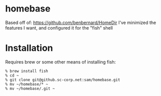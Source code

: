 homebase
========
Based off of: https://github.com/benbernard/HomeDir
I've minimized the features I want, and configured it for the "fish" shell


Installation
========
Requires brew or some other means of installing fish:
```
% brew install fish
% cd ~
% git clone git@github.sc-corp.net:sam/homebase.git
% mv ~/homebase/* ~
% mv ~/homebase/.git ~
```
